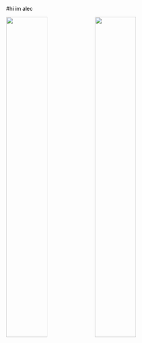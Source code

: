 #hi im alec

<img align="left" width= "47%" src="https://github-readme-stats.vercel.app/api?username=alecasanchez&show_icons=true&theme=tokyonight" />

<img align="left" width= "47%" src="https://github-readme-stats.vercel.app/api/top-langs/?username=alecasanchez&layout=compact" />


